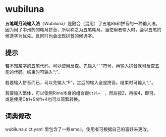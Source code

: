 # wubiluna

**五笔朙月流输入法**（Wubiluna）是融合（混用）了五笔86和拼音的一种输入法。
因为用了中州韵的朙月拼音，所以称之为五笔朙月。当使用者输入时，会以五笔的候选字为优先。且同时也会出现拼音的候选字。


提示
----
若不知某字的五笔代码，可以使用反查。先输入``“`”``符号，再输入拼音就可反查五笔的代码。结束时可输入“;”。

若要输入拼音而已，可以先输入“P”，之后的输入全是拼音。结束时可输入“;”。

若要输入繁体，可以使用Rime本身的组合键``Ctrl+` ``，然后按2，再按4，即可。或是使用Ctrl+Shift+4也可以简繁转换。


词典修改
-------
wubiluna.dict.yaml 里包含了一些emoji。使用者可根据自己的喜好来更改。


